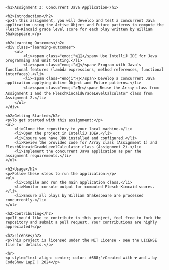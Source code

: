 <!DOCTYPE html>
<html lang="en">

    <h1>Assignment 3: Concurrent Java Application</h1>
    
    <h2>Introduction</h2>
    <p>In this assignment, you will develop and test a concurrent Java application using the Active Object and Future patterns to compute the Flesch-Kincaid grade level score for each play written by William Shakespeare.</p>
    
    <h2>Learning Outcomes</h2>
    <div class="learning-outcomes">
        <ul>
            <li><span class="emoji">👩‍💻</span> Use IntelliJ IDE for Java programming and unit testing.</li>
            <li><span class="emoji">🚀</span> Program with Java's functional features (lambda expressions, method references, functional interfaces).</li>
            <li><span class="emoji">🔄</span> Develop a concurrent Java application applying Active Object and Future patterns.</li>
            <li><span class="emoji">📚</span> Reuse the Array class from Assignment 1 and the FleschKincaidGradeLevelCalculator class from Assignment 2.</li>
        </ul>
    </div>
    
    <h2>Getting Started</h2>
    <p>To get started with this assignment:</p>
    <ul>
        <li>Clone the repository to your local machine.</li>
        <li>Open the project in IntelliJ IDEA.</li>
        <li>Ensure you have JDK installed and configured.</li>
        <li>Review the provided code for Array class (Assignment 1) and FleschKincaidGradeLevelCalculator class (Assignment 2).</li>
        <li>Implement the concurrent Java application as per the assignment requirements.</li>
    </ul>
    
    <h2>Usage</h2>
    <p>Follow these steps to run the application:</p>
    <ul>
        <li>Compile and run the main application class.</li>
        <li>Monitor console output for computed Flesch-Kincaid scores.</li>
        <li>Ensure all plays by William Shakespeare are processed concurrently.</li>
    </ul>
    
    <h2>Contributing</h2>
    <p>If you'd like to contribute to this project, feel free to fork the repository and submit a pull request. Your contributions are highly appreciated!</p>
    
    <h2>License</h2>
    <p>This project is licensed under the MIT License - see the LICENSE file for details.</p>
    
    <hr>
    <p style="text-align: center; color: #888;">Created with ❤️ and ☕️ by CodeShow LapZ | 2024</p>

</html>
